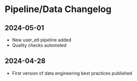 # Pipeline/Data Changelog

## 2024-05-01
- New user_etl pipeline added
- Quality checks automated

## 2024-04-28
- First version of data engineering best practices published
